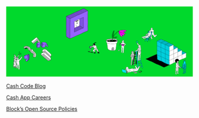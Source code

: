 <a href="https://cash.app/"><img src="profile/banner.png"></a>

[Cash Code Blog](https://code.cash.app/)

[Cash App Careers](https://cash.app/careers/)

[Block’s Open Source Policies](https://github.com/square/.github/blob/main/BLOCKS_OPEN_SOURCE_POLICIES.md)
